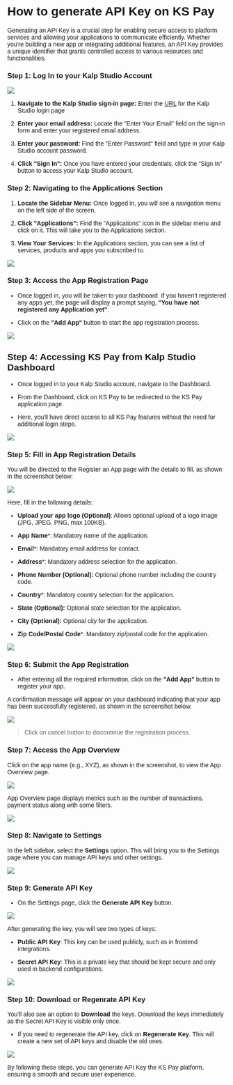 <style>  body { font-family: "Source Sans 3", sans-serif!important; }</style>
<link href="https://fonts.googleapis.com/css2?family=Source+Sans+3:ital,wght@0,200..900;1,200..900&display=swap" rel="stylesheet">    
<link rel="stylesheet" href="https://fonts.googleapis.com/icon?family=Material+Icons">

# **How to generate API Key on KS Pay**

Generating an API Key is a crucial step for enabling secure access to platform services and allowing your applications to communicate efficiently. Whether you're building a new app or integrating additional features, an API Key provides a unique identifier that grants controlled access to various resources and functionalities.

### **Step 1: Log In to your Kalp Studio Account**

![](https://docs-images-kalp-studio.s3.ap-south-1.amazonaws.com/Audit+2/managepg/mpg1.png)

    
1.  **Navigate to the Kalp Studio sign-in page:** Enter the [URL](https://accounts.kalp.studio/login "https://accounts.kalp.studio/login") for the Kalp Studio login page
    
2.  **Enter your email address:** Locate the "Enter Your Email" field on the sign-in form and enter your registered email address.
    
3.  **Enter your password:** Find the "Enter Password" field and type in your Kalp Studio account password.
    
4.  **Click "Sign In":** Once you have entered your credentials, click the "Sign In" button to access your Kalp Studio account.
    

### **Step 2: Navigating to the Applications Section**

1.  **Locate the Sidebar Menu:** Once logged in, you will see a navigation menu on the left side of the screen.
    
2.  **Click "Applications":** Find the "Applications" icon in the sidebar menu and click on it. This will take you to the Applications section.
    
3.  **View Your Services:** In the Applications section, you can see a list of services, products and apps you subscribed to.
    

![](https://docs-images-kalp-studio.s3.ap-south-1.amazonaws.com/Audit+2/managepg/mpg2.png)
    

### **Step 3: Access the App Registration Page**

-   Once logged in, you will be taken to your dashboard. If you haven’t registered any apps yet, the page will display a prompt saying, **"You have not registered any Application yet"**.
    
-   Click on the **"Add App"** button to start the app registration process.

![](https://docs-images-kalp-studio.s3.ap-south-1.amazonaws.com/Audit+2/genAPI/ga5.png)

## **Step 4: Accessing KS Pay from Kalp Studio Dashboard**

- Once logged in to your Kalp Studio account, navigate to the Dashboard.

- From the Dashboard, click on KS Pay to be redirected to the KS Pay application page.

- Here, you'll have direct access to all KS Pay features without the need for additional login steps.

![](https://docs-images-kalp-studio.s3.ap-south-1.amazonaws.com/KS+NAV/n4.png)

### **Step 5: Fill in App Registration Details**

You will be directed to the Register an App page with the details to fill, as shown in the screenshot below:

![](https://docs-images-kalp-studio.s3.ap-south-1.amazonaws.com/KSPAYSTG/Reg+Comp/rc4.png)

Here, fill in the following details:

- **Upload your app logo (Optional)**: Allows optional upload of a logo image (JPG, JPEG, PNG, max 100KB).
    
-   **App Name***: Mandatory name of the application.
    
-   **Email***: Mandatory email address for contact.
    
-   **Address***: Mandatory address selection for the application.
    
-   **Phone Number (Optional):** Optional phone number including the country code.
    
-   **Country***: Mandatory country selection for the application.
    
-   **State (Optional):** Optional state selection for the application.
    
-   **City (Optional):** Optional city for the application.
    
-   **Zip Code/Postal Code***: Mandatory zip/postal code for the application.


![](https://docs-images-kalp-studio.s3.ap-south-1.amazonaws.com/Audit+2/genAPI/ga6.png)
    

### **Step 6: Submit the App Registration**

-   After entering all the required information, click on the **"Add App"** button to register your app.

A confirmation message will appear on your dashboard indicating that your app has been successfully registered, as shown in the screenshot below.

![](https://docs-images-kalp-studio.s3.ap-south-1.amazonaws.com/Audit+2/genAPI/ga7.png)

> Click on cancel button to discontinue the registration process.
    

### **Step 7: Access the App Overview**

Click on the app name (e.g., XYZ), as shown in the screenshot, to view the App Overview page. 

![](https://docs-images-kalp-studio.s3.ap-south-1.amazonaws.com/Audit+2/genAPI/ga8.png)

App Overview page displays metrics such as the number of transactions, payment status along with some filters. 

![](https://docs-images-kalp-studio.s3.ap-south-1.amazonaws.com/Audit+2/adddomain/ad7.png)

### **Step 8: Navigate to Settings**

In the left sidebar, select the **Settings** option. This will bring you to the Settings page where you can manage API keys and other settings.

![](https://docs-images-kalp-studio.s3.ap-south-1.amazonaws.com/Audit+2/genAPI/ga9.png)

### **Step 9: Generate API Key**

-   On the Settings page, click the **Generate API Key** button.

![](https://docs-images-kalp-studio.s3.ap-south-1.amazonaws.com/Screenshot+aud+2/genAPIstep10.jpg)


After generating the key, you will see two types of keys:

-   **Public API Key**: This key can be used publicly, such as in frontend integrations.
    
-   **Secret API Key**: This is a private key that should be kept secure and only used in backend configurations.

![](https://docs-images-kalp-studio.s3.ap-south-1.amazonaws.com/Audit+2/genAPI/ga10.png)
    
### **Step 10: Download or Regenrate API Key**  

You’ll also see an option to **Download** the keys. Download the keys immediately as the Secret API Key is visible only once.


-   If you need to regenerate the API key, click on **Regenerate Key**. This will create a new set of API keys and disable the old ones.

![](https://docs-images-kalp-studio.s3.ap-south-1.amazonaws.com/Audit+2/genAPI/ga11.png)


    

By following these steps, you can generate API Key the KS Pay platform, ensuring a smooth and secure user experience.
